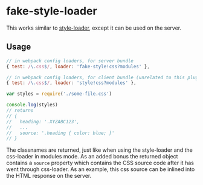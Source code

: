 # fake-style-loader

This works similar to [style-loader](https://github.com/webpack/style-loader), except it can be used on the server.

## Usage


```js
// in webpack config loaders, for server bundle
{ test: /\.css$/, loader: 'fake-style!css?modules' },

// in webpack config loaders, for client bundle (unrelated to this plugin)
{ test: /\.css$/, loader: 'style!css?modules' },
```


```js
var styles = require('./some-file.css')

console.log(styles)
// returns
// {
//   heading: '.XYZABC123',
//   ...
//   source: '.heading { color: blue; }'
// }

```

The classnames are returned, just like when using the style-loader and the css-loader in modules mode.
As an added bonus the returned object contains a `source` property which contains the CSS source code after it has went through css-loader.
As an example, this css source can be inlined into the HTML response on the server.
